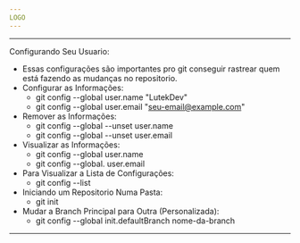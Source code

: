 ```yaml
---
LOGO
---
```


---
Configurando Seu Usuario:
  - Essas configurações são importantes pro git conseguir rastrear quem está fazendo as mudanças no repositorio.
  - Configurar as Informações:
      - git config --global user.name "LutekDev"
      - git config --global user.email "seu-email@example.com"
  - Remover as Informações:
      - git config --global --unset user.name
      - git config --global --unset user.email
  - Visualizar as Informações:
      - git config --global user.name
      - git config --global. user.email
  - Para Visualizar a Lista de Configurações:
      - git config --list
  - Iniciando um Repositorio Numa Pasta:
      - git init
  - Mudar a Branch Principal para Outra (Personalizada):
      - git config --global init.defaultBranch nome-da-branch
---


